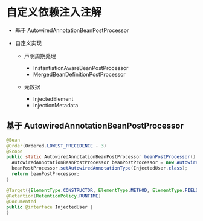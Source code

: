 # 自定义依赖注入注解

- 基于 AutowiredAnnotationBeanPostProcessor

- 自定义实现

  - 声明周期处理
    - InstantiationAwareBeanPostProcessor
    - MergedBeanDefinitionPostProcessor

  - 元数据
    - InjectedElement
    - InjectionMetadata

## 基于 AutowiredAnnotationBeanPostProcessor

```java
@Bean
@Order(Ordered.LOWEST_PRECEDENCE - 3)
@Scope
public static AutowiredAnnotationBeanPostProcessor beanPostProcessor() {
  AutowiredAnnotationBeanPostProcessor beanPostProcessor = new AutowiredAnnotationBeanPostProcessor();
  beanPostProcessor.setAutowiredAnnotationType(InjectedUser.class);
  return beanPostProcessor;
}
```

```java
@Target({ElementType.CONSTRUCTOR, ElementType.METHOD, ElementType.FIELD})
@Retention(RetentionPolicy.RUNTIME)
@Documented
public @interface InjectedUser {
}

```

